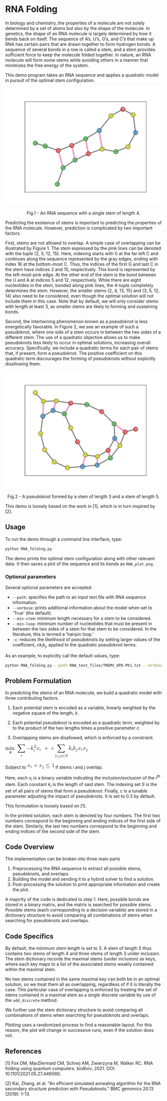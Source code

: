 # RNA Folding

In biology and chemistry,
the properties of a molecule are not solely determined by a set of atoms
but also by the shape of the molecule. 
In genetics, the shape of an RNA molecule is largely determined by how it bends back on itself. 
The sequence of A’s, U’s, G’s, and C’s that make up RNA has 
certain pairs that are drawn together to form hydrogen bonds.
A sequence of several bonds in a row is called a stem,
and a stem provides sufficient force to keep the molecule folded together.
In nature, an RNA molecule will form some stems while avoiding others
in a manner that  minimizes the free energy of the system. 

This demo program takes an RNA sequence and applies a quadratic model in pursuit of the optimal stem configuration.

<p align = "center">

![Figure 1!](readme_imgs/Single_Stem.png "This is a title")
<p align = "center">
Fig.1 - An RNA sequence with a single stem of length 4.
</p>

Predicting the existence of stems is important to predicting the properties of the RNA molecule.
However, prediction is complicated by two important factors. 

First, stems are not allowed to overlap. 
A simple case of overlapping can be illustrated by Figure 1.
The stem expressed by the pink lines can be denoted with the tuple (2, 5, 12, 15).
Here, indexing starts with 0 at the far left C 
and continues along the sequence represented by the gray edges, 
 ending with index 16 at the bottom-most C.
Thus, the indices of the first G and last C in the stem have indices 2 and 15, respectively.
This bond is represented by the left-most pink edge.
At the other end of the stem is the bond between the U and A at indices 5 and 12, respectively.
While there are eight nucleotides in the stem, bonded along pink lines,
the 4-tuple completely determines the stem.
However, the smaller stems (2, 4, 13, 15) and (3, 5, 12, 14) also need to be considered,
even though the optimal solution will not include them in this case. 
Note that by default, we will only consider stems with length at least 3,
as smaller stems are likely to forming and sustaining bonds.

Second, the intertwining phenomenon known as a pseudoknot is less energetically favorable.
In Figure 2, we see an example of such a pseudoknot, 
where one side of a stem occurs in between the two sides of a different stem.
The use of a quadratic objective allows us to make pseudoknots less likely to occur in optimal solutions,
increasing overall accuracy.
Specifically, we include a quadratic terms for each pair of stems that, if present, form a pseudoknot.
The positive coefficient on this quadratic term discourages the forming of pseudoknots without explicitly disallowing them.

<p align = "center">

![Figure 2](readme_imgs/pseudoknot2.png)
<p align = "center">
Fig.2 - A pseudoknot formed by a stem of length 3 and a stem of length 5.
</p>

This demo is loosely based on the work in [1],
which is in turn inspired by [2].

## Usage

To run the demo through a command line interface, type:

```bash
python RNA_folding.py
```

The demo prints the optimal stem configuration along with other relevant data.
It then saves a plot of the sequence and its bonds as `RNA_plot.png`.

### Optional parameters
Several optional parameters are accepted:

- `--path`: specifies the path to an input text file with RNA sequence information. 
- `--verbose`: prints additional information about the model when set to 'True' (the default). 
- `--min-stem`: minimum length necessary for a stem to be considered.
- `--min-loop`: minimum number of nucleotides that must be present
in between the two sides of a stem for that stem to be considered. 
In the literature, this is termed a 'hairpin loop.'
- `-c`: reduces the likelihood of pseudoknots by setting larger values of the coefficient, 
*ck<sub>i</sub>k<sub>j</sub>*,
applied to the quadratic pseudoknot terms.

As an example, to explicitly call the default values, type:
```bash
python RNA_folding.py --path RNA_text_files/TMGMV_UPD-PK1.txt --verbose True  --min-stem 3 --min-loop 2 -c 0.3 
```


## Problem Formulation

In predicting the stems of an RNA molecule, we build a quadratic model with three contributing factors. 

1. Each potential stem is encoded as a variable, 
linearly weighted by the negative square of the length, *k*.

2. Each potential pseudoknot is encoded as a quadratic term, 
 weighted by to the product of the two lengths 
times a positive parameter *c*.

3. Overlapping stems are disallowed, which is enforced by a constraint.

![objective](readme_imgs/objective.png) 

Subject to ![constraint](readme_imgs/constraint.png) if stems *i* and *j* overlap.

Here, each *x<sub>i</sub>* is a binary variable indicating the inclusion/exclusion of the *i<sup>th</sup>* stem.
Each constant *k<sub>i</sub>* is the length of said stem.
The indexing set *S* is the set of all pairs of stems that form a pseudoknot.
Finally, *c* is a tunable parameter adjusting the impact of pseudoknots.
It is set to 0.3 by default.

This formulation is loosely based on [1].

In the printed solution, each stem is denoted by four numbers. 
The first two numbers correspond to the beginning and ending indices of the first side of the stem. 
Similarly, the last two numbers correspond to the beginning and ending indices of the second side of the stem.

## Code Overview

The implementation can be broken into three main parts
1. Preprocessing the RNA sequence to extract all possible stems, pseudoknots, and overlaps.
2. Building the model and sending it to a hybrid solver to find a solution.
3. Post-processing the solution 
to print appropriate information and create the plot.

A majority of the code is dedicated to step 1. 
Here, possible bonds are stored in a binary matrix,
and the matrix is searched for possible stems.
Possible stems (each corresponding to a decision variable) 
are stored in a dictionary structure to avoid comparing all combinations of stems
when searching for pseudoknots and overlaps.

## Code Specifics

By default, the minimum stem length is set to 3. 
A stem of length 5 thus contains
two stems of length 4 and three stems of length 3 under inclusion.
The stem dictionary records the maximal stems (under inclusion) as keys,
where each key maps to a list of the associated stems weakly contained within the maximal stem.

No two stems contained in the same maximal key can both be in an optimal solution, 
so we treat them all as overlapping, regardless of if it is literally the case.
This particular case of overlapping is enforced by treating the set of stems contained in a maximal stem
as a single discrete variable by use of the `add_discrete` method.

We further use the stem dictionary structure 
to avoid comparing all combinations of stems when searching for pseudoknots and overlaps.

Plotting uses a randomized process to find a reasonable layout. 
For this reason, the plot will change in successive runs, 
even if the solution does not. 

## References

[1] Fox DM, MacDermaid CM, Schreij AM, Zwierzyna M, Walker RC. 
RNA folding using quantum computers. 
bioRxiv; 2021. DOI: 10.1101/2021.05.27.446060.

[2] Kai, Zhang, et al. 
"An efficient simulated annealing algorithm for the RNA secondary structure prediction with Pseudoknots." 
BMC genomics 20.13 (2019): 1-13.